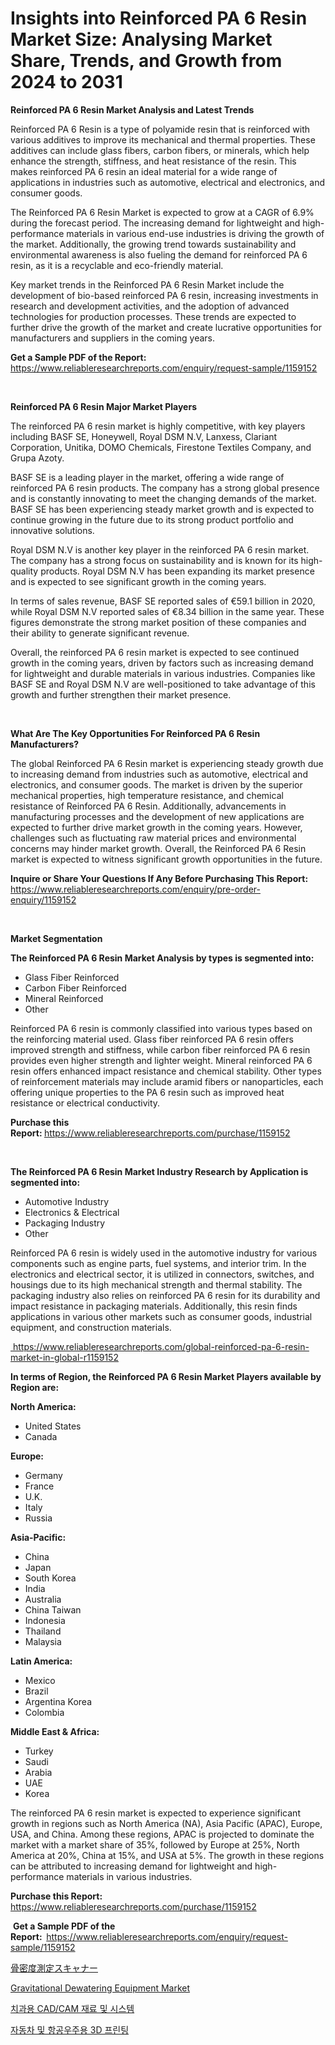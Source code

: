 <p><h1>Insights into Reinforced PA 6 Resin Market Size: Analysing Market Share, Trends, and Growth from 2024 to 2031</h1></p><p><strong>Reinforced PA 6 Resin Market Analysis and Latest Trends</strong></p>
<p><p>Reinforced PA 6 Resin is a type of polyamide resin that is reinforced with various additives to improve its mechanical and thermal properties. These additives can include glass fibers, carbon fibers, or minerals, which help enhance the strength, stiffness, and heat resistance of the resin. This makes reinforced PA 6 resin an ideal material for a wide range of applications in industries such as automotive, electrical and electronics, and consumer goods.</p><p>The Reinforced PA 6 Resin Market is expected to grow at a CAGR of 6.9% during the forecast period. The increasing demand for lightweight and high-performance materials in various end-use industries is driving the growth of the market. Additionally, the growing trend towards sustainability and environmental awareness is also fueling the demand for reinforced PA 6 resin, as it is a recyclable and eco-friendly material.</p><p>Key market trends in the Reinforced PA 6 Resin Market include the development of bio-based reinforced PA 6 resin, increasing investments in research and development activities, and the adoption of advanced technologies for production processes. These trends are expected to further drive the growth of the market and create lucrative opportunities for manufacturers and suppliers in the coming years.</p></p>
<p><strong>Get a Sample PDF of the Report:&nbsp;</strong> <a href="https://www.reliableresearchreports.com/enquiry/request-sample/1159152">https://www.reliableresearchreports.com/enquiry/request-sample/1159152</a></p>
<p>&nbsp;</p>
<p><strong>Reinforced PA 6 Resin Major Market Players</strong></p>
<p><p>The reinforced PA 6 resin market is highly competitive, with key players including BASF SE, Honeywell, Royal DSM N.V, Lanxess, Clariant Corporation, Unitika, DOMO Chemicals, Firestone Textiles Company, and Grupa Azoty. </p><p>BASF SE is a leading player in the market, offering a wide range of reinforced PA 6 resin products. The company has a strong global presence and is constantly innovating to meet the changing demands of the market. BASF SE has been experiencing steady market growth and is expected to continue growing in the future due to its strong product portfolio and innovative solutions.</p><p>Royal DSM N.V is another key player in the reinforced PA 6 resin market. The company has a strong focus on sustainability and is known for its high-quality products. Royal DSM N.V has been expanding its market presence and is expected to see significant growth in the coming years.</p><p>In terms of sales revenue, BASF SE reported sales of €59.1 billion in 2020, while Royal DSM N.V reported sales of €8.34 billion in the same year. These figures demonstrate the strong market position of these companies and their ability to generate significant revenue.</p><p>Overall, the reinforced PA 6 resin market is expected to see continued growth in the coming years, driven by factors such as increasing demand for lightweight and durable materials in various industries. Companies like BASF SE and Royal DSM N.V are well-positioned to take advantage of this growth and further strengthen their market presence.</p></p>
<p>&nbsp;</p>
<p><strong>What Are The Key Opportunities For Reinforced PA 6 Resin Manufacturers?</strong></p>
<p><p>The global Reinforced PA 6 Resin market is experiencing steady growth due to increasing demand from industries such as automotive, electrical and electronics, and consumer goods. The market is driven by the superior mechanical properties, high temperature resistance, and chemical resistance of Reinforced PA 6 Resin. Additionally, advancements in manufacturing processes and the development of new applications are expected to further drive market growth in the coming years. However, challenges such as fluctuating raw material prices and environmental concerns may hinder market growth. Overall, the Reinforced PA 6 Resin market is expected to witness significant growth opportunities in the future.</p></p>
<p><strong>Inquire or Share Your Questions If Any Before Purchasing This Report:</strong> <a href="https://www.reliableresearchreports.com/enquiry/pre-order-enquiry/1159152">https://www.reliableresearchreports.com/enquiry/pre-order-enquiry/1159152</a></p>
<p>&nbsp;</p>
<p><strong>Market Segmentation</strong></p>
<p><strong>The Reinforced PA 6 Resin Market Analysis by types is segmented into:</strong></p>
<p><ul><li>Glass Fiber Reinforced</li><li>Carbon Fiber Reinforced</li><li>Mineral Reinforced</li><li>Other</li></ul></p>
<p><p>Reinforced PA 6 resin is commonly classified into various types based on the reinforcing material used. Glass fiber reinforced PA 6 resin offers improved strength and stiffness, while carbon fiber reinforced PA 6 resin provides even higher strength and lighter weight. Mineral reinforced PA 6 resin offers enhanced impact resistance and chemical stability. Other types of reinforcement materials may include aramid fibers or nanoparticles, each offering unique properties to the PA 6 resin such as improved heat resistance or electrical conductivity.</p></p>
<p><strong>Purchase this Report:&nbsp;</strong><a href="https://www.reliableresearchreports.com/purchase/1159152">https://www.reliableresearchreports.com/purchase/1159152</a></p>
<p>&nbsp;</p>
<p><strong>The Reinforced PA 6 Resin Market Industry Research by Application is segmented into:</strong></p>
<p><ul><li>Automotive Industry</li><li>Electronics & Electrical</li><li>Packaging Industry</li><li>Other</li></ul></p>
<p><p>Reinforced PA 6 resin is widely used in the automotive industry for various components such as engine parts, fuel systems, and interior trim. In the electronics and electrical sector, it is utilized in connectors, switches, and housings due to its high mechanical strength and thermal stability. The packaging industry also relies on reinforced PA 6 resin for its durability and impact resistance in packaging materials. Additionally, this resin finds applications in various other markets such as consumer goods, industrial equipment, and construction materials.</p></p>
<p><a href="https://www.reliableresearchreports.com/global-reinforced-pa-6-resin-market-in-global-r1159152">&nbsp;https://www.reliableresearchreports.com/global-reinforced-pa-6-resin-market-in-global-r1159152</a></p>
<p><strong>In terms of Region, the Reinforced PA 6 Resin Market Players available by Region are:</strong></p>
<p>
    <p> <strong> North America: </strong>
        <ul>
            <li>United States</li>
            <li>Canada</li>
        </ul>
        </p> 
    <p> <strong> Europe: </strong>
        <ul>
            <li>Germany</li>
            <li>France</li>
            <li>U.K.</li>
            <li>Italy</li>
            <li>Russia</li>
        </ul>
        </p> 
    <p> <strong> Asia-Pacific: </strong>
        <ul>
            <li>China</li>
            <li>Japan</li>
            <li>South Korea</li>
            <li>India</li>
            <li>Australia</li>
            <li>China Taiwan</li>
            <li>Indonesia</li>
            <li>Thailand</li>
            <li>Malaysia</li>
        </ul>
        </p> 
    <p> <strong> Latin America: </strong>
        <ul>
            <li>Mexico</li>
            <li>Brazil</li>
            <li>Argentina Korea</li>
            <li>Colombia</li>
        </ul>
        </p> 
    <p> <strong> Middle East & Africa: </strong>
        <ul>
            <li>Turkey</li>
            <li>Saudi</li>
            <li>Arabia</li>
            <li>UAE</li>
            <li>Korea</li>
        </ul>
    </p>
    </p>
<p><p>The reinforced PA 6 resin market is expected to experience significant growth in regions such as North America (NA), Asia Pacific (APAC), Europe, USA, and China. Among these regions, APAC is projected to dominate the market with a market share of 35%, followed by Europe at 25%, North America at 20%, China at 15%, and USA at 5%. The growth in these regions can be attributed to increasing demand for lightweight and high-performance materials in various industries.</p></p>
<p><strong>Purchase this Report: </strong><a href="https://www.reliableresearchreports.com/purchase/1159152">https://www.reliableresearchreports.com/purchase/1159152</a></p>
<p>&nbsp;<strong>Get a Sample PDF of the Report:&nbsp;&nbsp;</strong><a href="https://www.reliableresearchreports.com/enquiry/request-sample/1159152">https://www.reliableresearchreports.com/enquiry/request-sample/1159152</a></p>
<p><strong></strong></p>
<p><p><a href="https://github.com/KaliMetz2023/Market-Research-Report-List-1/blob/main/690278488506.md">骨密度測定スキャナー</a></p><p><a href="https://github.com/peachesmcdowel1/Market-Research-Report-List-2/blob/main/gravitational-dewatering-equipment-market.md">Gravitational Dewatering Equipment Market</a></p><p><a href="https://medium.com/@thadnader1941/%EC%B9%98%EA%B3%BC-cad-cam-%EC%9E%AC%EB%A3%8C-%EB%B0%8F-%EC%8B%9C%EC%8A%A4%ED%85%9C-%EC%8B%9C%EC%9E%A5-%EB%B6%84%EC%84%9D-%EA%B8%80%EB%A1%9C%EB%B2%8C-%EC%82%B0%EC%97%85-%EC%A0%84%EB%A7%9D%EA%B3%BC-%EC%98%88%EC%B8%A1-2024%EB%85%84%EB%B6%80%ED%84%B0-2031%EB%85%84-97779441777a">치과용 CAD/CAM 재료 및 시스템</a></p><p><a href="https://medium.com/@ethawolf/%EC%9E%90%EB%8F%99%EC%B0%A8-%EB%B0%8F-%ED%95%AD%EA%B3%B5%EC%9A%B0%EC%A3%BC-%EB%B6%84%EC%95%BC%EC%9D%98-3d-%ED%94%84%EB%A6%B0%ED%8C%85-%EC%8B%9C%EC%9E%A5-%EB%B6%84%EC%84%9D-%EC%97%B0%ED%8F%89%EA%B7%A0-%EC%84%B1%EC%9E%A5%EB%A5%A0-%EC%8B%9C%EC%9E%A5-%EC%84%B8%EB%B6%84%ED%99%94-%EB%B0%8F-%EA%B8%80%EB%A1%9C%EB%B2%8C-%EC%82%B0%EC%97%85-%EA%B0%9C%EC%9A%94-d9416c96a2de">자동차 및 항공우주용 3D 프린팅</a></p></p>